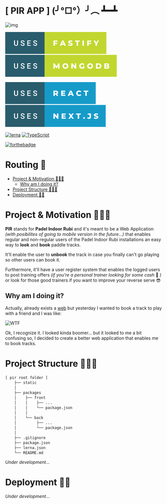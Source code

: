 # [ PIR APP ] (╯°□°）╯︵ ┻━┻

![img](https://www.fundacionmapfre.org/media/blog/padel-1194x585-1.jpg)

[![usesFastify](/static/badges/uses-fastify.svg)](https://www.fastify.io)
[![usesMongoDB](/static/badges/uses-mongodb.svg)](https://www.mongodb.com/es)

[![usesReact](/static/badges/uses-react.svg)](https://es.reactjs.org)
[![usesNext.js](/static/badges/uses-next.js.svg)](https://nextjs.org)

[![lerna](https://img.shields.io/badge/maintained%20with-lerna-cc00ff.svg)](https://lerna.js.org/)
[![TypeScript](https://badges.frapsoft.com/typescript/code/typescript.svg?v=101)](https://www.typescriptlang.org)

[![forthebadge](https://forthebadge.com/images/badges/built-with-love.svg)](https://forthebadge.com)

# Routing 🔌
- [Project & Motivation 🐱‍🏍✨](#Project&Motivation🐱‍🏍✨)
    - [Why am I doing it?](##WhyamIdoingit?)
- [Project Structure 🌳🐱‍💻](#ProjectStructure🌳🐱‍💻)
- [Deployment 🚀💥](#Deployment🚀💥)

# Project & Motivation 🐱‍🏍✨

**PIR** stands for **Padel Indoor Rubi** and it's meant to be a Web Application _(with posibilites of going to mobile version in the future...)_ that enables regular and non-regular users of the Padel Indoor Rubi installations an easy way to **look** and **book** paddle tracks.

It'll enable the user to **unbook** the track in case you finally can't go playing so other users can book it.

Furthermore, it'll have a user register system that enables the logged users to post training offers _(if you're a personal trainer looking for some cash_ 🤑 _)_ or look for those good trainers if you want to improve your reverse serve 😎


## Why am I doing it?
Actually, already exists a [web](https://www.padelindoorrubi.com/#1) but yesterday I wanted to book a track to play with a friend and I was like:

![WTF](https://videohive.img.customer.envatousercontent.com/files/f0f6c61d-4a46-4f23-8e18-5c57cf7200e9/inline_image_preview.jpg?auto=compress%2Cformat&fit=crop&crop=top&max-h=8000&max-w=590&s=1234af1e409732026deae86b88e255f7)

Ok, I recognize it. I looked kinda boomer... but it looked to me a bit confusing so, I decided to create a better web application that enables me to book tracks.

# Project Structure 🌳🐱‍💻
```
[ pir root folder ]
    ├── static
    │
    ├── packages
    │    ├── front
    │    │    ├── ...
    │    │    └── package.json
    │    │
    │    └── back
    │         ├── ...
    │         └── package.json
    │
    ├── .gitignore
    ├── package.json
    ├── lerna.json
    └── README.md
```

_Under development..._

# Deployment 🚀💥
_Under development..._